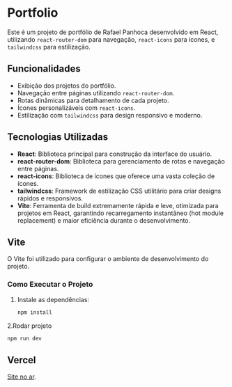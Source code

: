 # Portfolio

Este é um projeto de portfólio de Rafael Panhoca desenvolvido em React, utilizando `react-router-dom` para navegação, `react-icons` para ícones, e `tailwindcss` para estilização.

## Funcionalidades

- Exibição dos projetos do portfólio.
- Navegação entre páginas utilizando `react-router-dom`.
- Rotas dinâmicas para detalhamento de cada projeto.
- Ícones personalizáveis com `react-icons`.
- Estilização com `tailwindcss` para design responsivo e moderno.

## Tecnologias Utilizadas

- **React**: Biblioteca principal para construção da interface do usuário.
- **react-router-dom**: Biblioteca para gerenciamento de rotas e navegação entre páginas.
- **react-icons**: Biblioteca de ícones que oferece uma vasta coleção de ícones.
- **tailwindcss**: Framework de estilização CSS utilitário para criar designs rápidos e responsivos.
- **Vite**: Ferramenta de build extremamente rápida e leve, otimizada para projetos em React, garantindo recarregamento instantâneo (hot module replacement) e maior eficiência durante o desenvolvimento.

## Vite

O Vite foi utilizado para configurar o ambiente de desenvolvimento do projeto.

### Como Executar o Projeto

1. Instale as dependências:
   ```bash
   npm install
   ```
2.Rodar projeto
  ```bash
  npm run dev
  ```  

## Vercel
[Site no ar](https://portfolio-v3u6.vercel.app/).
